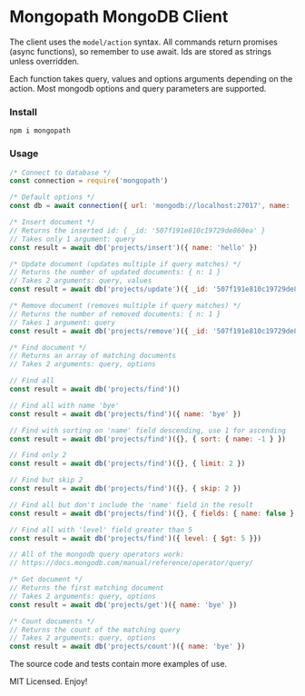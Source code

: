 # Mongopath MongoDB Client
The client uses the `model/action` syntax. All commands return promises (async functions), so remember to use await. Ids are stored as strings unless overridden.

Each function takes query, values and options arguments depending on the action. Most mongodb options and query parameters are supported.

### Install
`npm i mongopath`

### Usage
```javascript
/* Connect to database */
const connection = require('mongopath')

/* Default options */
const db = await connection({ url: 'mongodb://localhost:27017', name: 'mongopath' })

/* Insert document */
// Returns the inserted id: { _id: '507f191e810c19729de860ea' }
// Takes only 1 argument: query
const result = await db('projects/insert')({ name: 'hello' })

/* Update document (updates multiple if query matches) */
// Returns the number of updated documents: { n: 1 }
// Takes 2 arguments: query, values
const result = await db('projects/update')({ _id: '507f191e810c19729de860ea' }, { name: 'bye' })

/* Remove document (removes multiple if query matches) */
// Returns the number of removed documents: { n: 1 }
// Takes 1 argument: query
const result = await db('projects/remove')({ _id: '507f191e810c19729de860ea' })

/* Find document */
// Returns an array of matching documents
// Takes 2 arguments: query, options

// Find all
const result = await db('projects/find')()

// Find all with name 'bye'
const result = await db('projects/find')({ name: 'bye' })

// Find with sorting on 'name' field descending, use 1 for ascending
const result = await db('projects/find')({}, { sort: { name: -1 } })

// Find only 2
const result = await db('projects/find')({}, { limit: 2 })

// Find but skip 2
const result = await db('projects/find')({}, { skip: 2 })

// Find all but don't include the 'name' field in the result
const result = await db('projects/find')({}, { fields: { name: false } })

// Find all with 'level' field greater than 5
const result = await db('projects/find')({ level: { $gt: 5 }})

// All of the mongodb query operators work:
// https://docs.mongodb.com/manual/reference/operator/query/

/* Get document */
// Returns the first matching document
// Takes 2 arguments: query, options
const result = await db('projects/get')({ name: 'bye' })

/* Count documents */
// Returns the count of the matching query
// Takes 2 arguments: query, options
const result = await db('projects/count')({ name: 'bye' })
```

The source code and tests contain more examples of use.

MIT Licensed. Enjoy!
